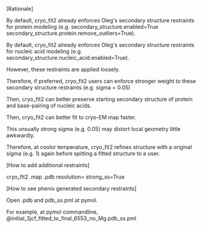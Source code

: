 [Rationale]

By default, cryo_fit2 already enforces Oleg's secondary structure restraints for protein modeling (e.g. secondary_structure.enabled=True secondary_structure.protein.remove_outliers=True).

By default, cryo_fit2 already enforces Oleg's secondary structure restraints for nucleic acid modeling (e.g. secondary_structure.nucleic_acid.enabled=True).

However, these restraints are applied loosely.

Therefore, if preferred, cryo_fit2 users can enforce stronger weight to these secondary structure restraints (e.g. sigma = 0.05)

Then, cryo_fit2 can better preserve starting secondary structure of protein and base-pairing of nucleic acids.

Then, cryo_fit2 can better fit to cryo-EM map faster.

This unsually strong sigma (e.g. 0.05) may distort local geometry little awkwardly.

Therefore, at coolor temperature, cryo_fit2 refines structure with a original sigma (e.g. 1) again before spitting a fitted structure to a user.




[How to add additional restraints]

cryo_fit2 <user>.map <user>.pdb resolution=<x> strong_ss=True




[How to see phenix generated secondary restraints]

Open <user>.pdb and <user>pdb_ss.pml at pymol.

For example, at pymol commandline, @initial_3jcf_fitted_to_final_6553_no_Mg.pdb_ss.pml
